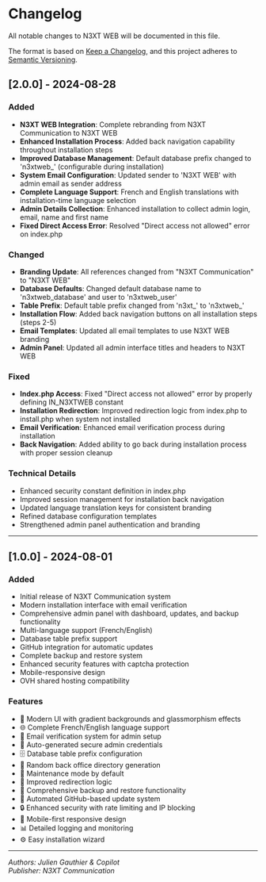 # Changelog

All notable changes to N3XT WEB will be documented in this file.

The format is based on [Keep a Changelog](https://keepachangelog.com/en/1.0.0/),
and this project adheres to [Semantic Versioning](https://semver.org/spec/v2.0.0.html).

## [2.0.0] - 2024-08-28

### Added
- **N3XT WEB Integration**: Complete rebranding from N3XT Communication to N3XT WEB
- **Enhanced Installation Process**: Added back navigation capability throughout installation steps
- **Improved Database Management**: Default database prefix changed to 'n3xtweb_' (configurable during installation)
- **System Email Configuration**: Updated sender to 'N3XT WEB' with admin email as sender address
- **Complete Language Support**: French and English translations with installation-time language selection
- **Admin Details Collection**: Enhanced installation to collect admin login, email, name and first name
- **Fixed Direct Access Error**: Resolved "Direct access not allowed" error on index.php

### Changed
- **Branding Update**: All references changed from "N3XT Communication" to "N3XT WEB"
- **Database Defaults**: Changed default database name to 'n3xtweb_database' and user to 'n3xtweb_user'
- **Table Prefix**: Default table prefix changed from 'n3xt_' to 'n3xtweb_'
- **Installation Flow**: Added back navigation buttons on all installation steps (steps 2-5)
- **Email Templates**: Updated all email templates to use N3XT WEB branding
- **Admin Panel**: Updated all admin interface titles and headers to N3XT WEB

### Fixed
- **Index.php Access**: Fixed "Direct access not allowed" error by properly defining IN_N3XTWEB constant
- **Installation Redirection**: Improved redirection logic from index.php to install.php when system not installed
- **Email Verification**: Enhanced email verification process during installation
- **Back Navigation**: Added ability to go back during installation process with proper session cleanup

### Technical Details
- Enhanced security constant definition in index.php
- Improved session management for installation back navigation
- Updated language translation keys for consistent branding
- Refined database configuration templates
- Strengthened admin panel authentication and branding

---

## [1.0.0] - 2024-08-01

### Added
- Initial release of N3XT Communication system
- Modern installation interface with email verification
- Comprehensive admin panel with dashboard, updates, and backup functionality
- Multi-language support (French/English)
- Database table prefix support
- GitHub integration for automatic updates
- Complete backup and restore system
- Enhanced security features with captcha protection
- Mobile-responsive design
- OVH shared hosting compatibility

### Features
- 🎨 Modern UI with gradient backgrounds and glassmorphism effects
- 🌐 Complete French/English language support
- 📧 Email verification system for admin setup
- 🔐 Auto-generated secure admin credentials
- 🗄️ Database table prefix configuration
- 📁 Random back office directory generation
- 🚧 Maintenance mode by default
- 🔄 Improved redirection logic
- 💾 Comprehensive backup and restore functionality
- 🔄 Automated GitHub-based update system
- 🔒 Enhanced security with rate limiting and IP blocking
- 📱 Mobile-first responsive design
- 📊 Detailed logging and monitoring
- ⚙️ Easy installation wizard

---

*Authors: Julien Gauthier & Copilot*  
*Publisher: N3XT Communication*